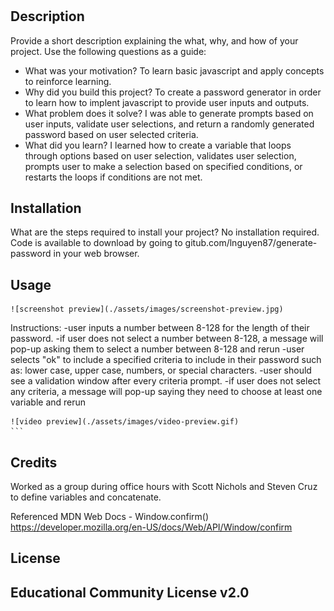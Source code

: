 # <generate-password>
## Description
Provide a short description explaining the what, why, and how of your project. Use the following questions as a guide:
- What was your motivation? To learn basic javascript and apply concepts to reinforce learning. 
- Why did you build this project? To create a password generator in order to learn how to implent javascript to provide user inputs and outputs. 
- What problem does it solve? I was able to generate prompts based on user inputs, validate user selections, and return a randomly generated password based on user selected criteria. 
- What did you learn? I learned how to create a variable that loops through options based on user selection, validates user selection, prompts user to make a selection based on specified conditions, or restarts the loops if conditions are not met. 

## Installation
What are the steps required to install your project? No installation required. Code is available to download by going to gitub.com/lnguyen87/generate-password in your web browser. 
## Usage
    ![screenshot preview](./assets/images/screenshot-preview.jpg)

Instructions:
    -user inputs a number between 8-128 for the length of their password.
        -if user does not select a number between 8-128, a message will pop-up asking them to select a number between 8-128 and rerun
    -user selects "ok" to include a specified criteria to include in their password such as: lower case, upper case, numbers, or special characters.
    -user should see a validation window after every criteria prompt.
        -if user does not select any criteria, a message will pop-up saying they need to choose at least one variable and rerun


    ![video preview](./assets/images/video-preview.gif)
    ```
## Credits
Worked as a group during office hours with Scott Nichols and Steven Cruz to define variables and concatenate.

Referenced MDN Web Docs - Window.confirm() https://developer.mozilla.org/en-US/docs/Web/API/Window/confirm

## License
Educational Community License v2.0
---
